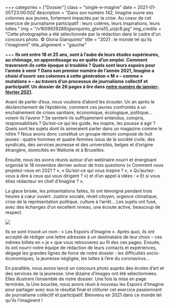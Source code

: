 +++
categories = ["Dossier"]
class = "single-e-magine"
date = 2021-01-05T23:00:00Z
description = "Dans son numéro 142, Imagine ouvre ses colonnes aux jeunes, fortement impactés par la crise. Au coeur de cet exercice de journalisme participatif : leurs colères, leurs inspirations, leurs luttes."
img = "/v1609929289/gianquinto_gloria10_uizjc8.jpg"
img_credits = "Cette photographie a été sélectionnée par la rédaction dans le cadre d'un concours photo. © Gloria Gianquinto"
title = "2021 : le monde tel qu'ils l'imaginent"
title_alignment = "gauche"

+++
**Ils ont entre 18 et 25 ans, sont à l’aube de leurs études supérieures, au chômage, en apprentissage ou en quête d’un emploi. Comment traversent-ils cette époque si troublée ? Quels sont leurs espoirs pour l’année à venir ? Dans son premier numéro de l’année 2021, Imagine a choisi d’ouvrir ses colonnes à cette génération « M » – comme « mutations » – au travers d’un processus de journalisme collectif et participatif. Un dossier de 26 pages à lire dans** [**notre numéro de janvier-février 2021**](https://kiosque.imagine-magazine.com/categorie-produit/numeros/)**.**

Avant de parler d’eux, nous voulions d’abord les écouter. Un an après le déclenchement de l’épidémie, comment ces jeunes confrontés à un enchaînement de crises sanitaire, économique, écologique, politique… voient-ils l’avenir ? Se sentent-ils suffisamment entendus, compris, responsabilisés ? Qu’est-ce qui les guide, les inspire, les pousse à agir ? Quels sont les sujets dont ils aimeraient parler dans un magazine comme le nôtre ? Nous avons donc constitué un groupe-témoin composé de huit jeunes : quatre hommes et quatre femmes issus de la société civile, des syndicats, des services jeunesse et des universités, belges et d’origine étrangère, domiciliés en Wallonie et à Bruxelles.

Ensuite, nous les avons réunis autour d’un webinaire nourri et énergisant organisé le 18 novembre dernier autour de trois questions (« Comment vous projetez-vous en 2021 ? », « Qu’est-ce qui vous inspire ? », « Qu’auriez-vous à dire à ceux qui vous dirigent ? ») et d’un appel à idées : « Et si vous étiez rédacteur en chef d’Imagine ? ».

La glace brisée, les présentations faites, ils ont témoigné pendant trois heures à cœur ouvert. Justice sociale, réveil citoyen, urgence climatique, crise de la représentation politique, culture à l’arrêt… Les sujets ont fusé, avec des échanges d’un excellent niveau, une écoute active, beaucoup de respect.

![](https://res.cloudinary.com/drg3m95yg/image/upload/c_limit,dpr_auto,q_70,w_1000,f_auto/v1609928780/Capture_d_%C3%A9cran_2021-01-05_120659_m7cvyo.jpg)

Ils se sont trouvé un nom : « Les Espoirs d’Imagine ». Après quoi, ils ont accepté de rédiger une lettre adressée à un destinataire de leur choix – ces mêmes billets en « je » que vous retrouverez au fil des ces pages. Ensuite, ils ont nourri notre équipe de rédaction de leurs contacts et expériences, dégagé les grandes lignes de force de notre dossier : les difficultés socio-économiques, la jeunesse négligée, les luttes à l’ère du coronavirus…

En parallèle, nous avons lancé un concours photo auprès des écoles d’art et des services de la jeunesse. Une dizaine d’images ont été sélectionnées. Elles illustrent l’ensemble de notre dossier. Une fois la mise en page terminée, la Une bouclée, nous avons réuni à nouveau les Espoirs d’Imagine pour partager avec eux le résultat final et clôturer cet exercice passionnant de journalisme collectif et participatif. Bienvenu en 2021 dans ce monde tel qu’ils l’imaginent !